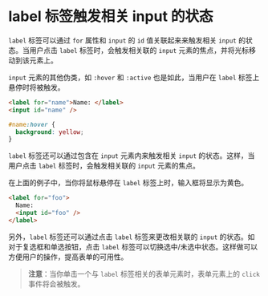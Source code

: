 # label 标签触发相关 input 的状态

`label` 标签可以通过 `for` 属性和 `input` 的 `id` 值关联起来来触发相关 `input` 的状态。当用户点击 `label` 标签时，会触发相关联的 `input` 元素的焦点，并将光标移动到该元素上。

`input` 元素的其他伪类，如 `:hover` 和 `:active` 也是如此，当用户在 `label` 标签上悬停时将被触发。

```html
<label for="name">Name: </label>
<input id="name" />
```

```css
#name:hover {
  background: yellow;
}
```

`label` 标签还可以通过包含在 `input` 元素内来触发相关 `input` 的状态。这样，当用户点击 `label` 标签时，会触发相关联的 `input` 元素的焦点。

在上面的例子中，当你将鼠标悬停在 `label` 标签上时，输入框将显示为黄色。

```html
<label for="foo">
  Name:
  <input id="foo" />
</label>
```

另外，`label` 标签还可以通过点击 `label` 标签来更改相关联的 `input` 的状态。如对于复选框和单选按钮，点击 `label` 标签可以切换选中/未选中状态。这样做可以方便用户的操作，提高表单的可用性。

> **注意**：当你单击一个与 `label` 标签相关的表单元素时，表单元素上的 `click` 事件将会被触发。
